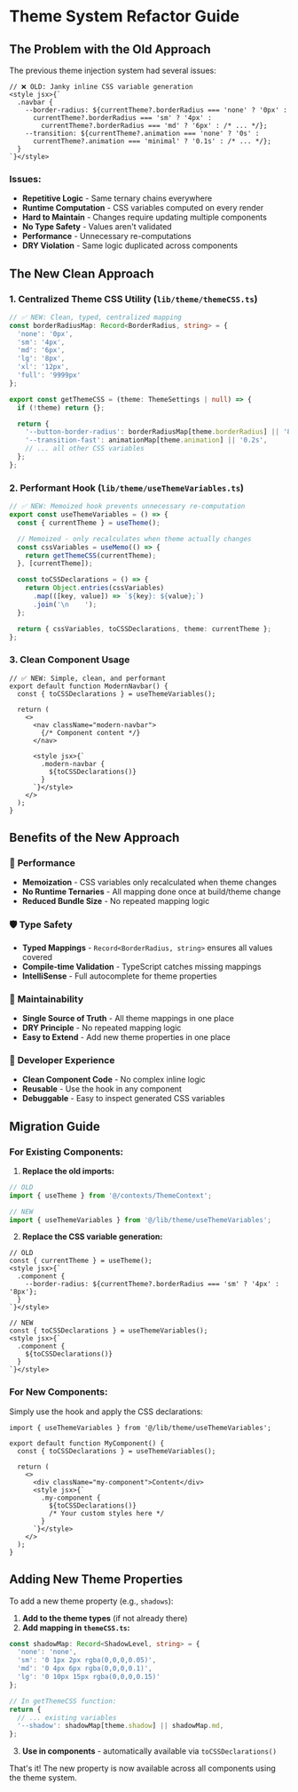 # Theme System Refactor Guide

## The Problem with the Old Approach

The previous theme injection system had several issues:

```tsx
// ❌ OLD: Janky inline CSS variable generation
<style jsx>{`
  .navbar {
    --border-radius: ${currentTheme?.borderRadius === 'none' ? '0px' :
      currentTheme?.borderRadius === 'sm' ? '4px' :
        currentTheme?.borderRadius === 'md' ? '6px' : /* ... */};
    --transition: ${currentTheme?.animation === 'none' ? '0s' :
      currentTheme?.animation === 'minimal' ? '0.1s' : /* ... */};
  }
`}</style>
```

### Issues:
- **Repetitive Logic** - Same ternary chains everywhere
- **Runtime Computation** - CSS variables computed on every render
- **Hard to Maintain** - Changes require updating multiple components
- **No Type Safety** - Values aren't validated
- **Performance** - Unnecessary re-computations
- **DRY Violation** - Same logic duplicated across components

## The New Clean Approach

### 1. Centralized Theme CSS Utility (`lib/theme/themeCSS.ts`)

```typescript
// ✅ NEW: Clean, typed, centralized mapping
const borderRadiusMap: Record<BorderRadius, string> = {
  'none': '0px',
  'sm': '4px',
  'md': '6px',
  'lg': '8px',
  'xl': '12px',
  'full': '9999px'
};

export const getThemeCSS = (theme: ThemeSettings | null) => {
  if (!theme) return {};

  return {
    '--button-border-radius': borderRadiusMap[theme.borderRadius] || '8px',
    '--transition-fast': animationMap[theme.animation] || '0.2s',
    // ... all other CSS variables
  };
};
```

### 2. Performant Hook (`lib/theme/useThemeVariables.ts`)

```typescript
// ✅ NEW: Memoized hook prevents unnecessary re-computation
export const useThemeVariables = () => {
  const { currentTheme } = useTheme();

  // Memoized - only recalculates when theme actually changes
  const cssVariables = useMemo(() => {
    return getThemeCSS(currentTheme);
  }, [currentTheme]);

  const toCSSDeclarations = () => {
    return Object.entries(cssVariables)
      .map(([key, value]) => `${key}: ${value};`)
      .join('\n    ');
  };

  return { cssVariables, toCSSDeclarations, theme: currentTheme };
};
```

### 3. Clean Component Usage

```tsx
// ✅ NEW: Simple, clean, and performant
export default function ModernNavbar() {
  const { toCSSDeclarations } = useThemeVariables();

  return (
    <>
      <nav className="modern-navbar">
        {/* Component content */}
      </nav>

      <style jsx>{`
        .modern-navbar {
          ${toCSSDeclarations()}
        }
      `}</style>
    </>
  );
}
```

## Benefits of the New Approach

### 🚀 **Performance**
- **Memoization** - CSS variables only recalculated when theme changes
- **No Runtime Ternaries** - All mapping done once at build/theme change
- **Reduced Bundle Size** - No repeated mapping logic

### 🛡️ **Type Safety**
- **Typed Mappings** - `Record<BorderRadius, string>` ensures all values covered
- **Compile-time Validation** - TypeScript catches missing mappings
- **IntelliSense** - Full autocomplete for theme properties

### 🧹 **Maintainability**
- **Single Source of Truth** - All theme mappings in one place
- **DRY Principle** - No repeated mapping logic
- **Easy to Extend** - Add new theme properties in one place

### 🔧 **Developer Experience**
- **Clean Component Code** - No complex inline logic
- **Reusable** - Use the hook in any component
- **Debuggable** - Easy to inspect generated CSS variables

## Migration Guide

### For Existing Components:

1. **Replace the old imports:**
```typescript
// OLD
import { useTheme } from '@/contexts/ThemeContext';

// NEW
import { useThemeVariables } from '@/lib/theme/useThemeVariables';
```

2. **Replace the CSS variable generation:**
```tsx
// OLD
const { currentTheme } = useTheme();
<style jsx>{`
  .component {
    --border-radius: ${currentTheme?.borderRadius === 'sm' ? '4px' : '8px'};
  }
`}</style>

// NEW
const { toCSSDeclarations } = useThemeVariables();
<style jsx>{`
  .component {
    ${toCSSDeclarations()}
  }
`}</style>
```

### For New Components:

Simply use the hook and apply the CSS declarations:

```tsx
import { useThemeVariables } from '@/lib/theme/useThemeVariables';

export default function MyComponent() {
  const { toCSSDeclarations } = useThemeVariables();

  return (
    <>
      <div className="my-component">Content</div>
      <style jsx>{`
        .my-component {
          ${toCSSDeclarations()}
          /* Your custom styles here */
        }
      `}</style>
    </>
  );
}
```

## Adding New Theme Properties

To add a new theme property (e.g., `shadows`):

1. **Add to the theme types** (if not already there)
2. **Add mapping in `themeCSS.ts`:**

```typescript
const shadowMap: Record<ShadowLevel, string> = {
  'none': 'none',
  'sm': '0 1px 2px rgba(0,0,0,0.05)',
  'md': '0 4px 6px rgba(0,0,0,0.1)',
  'lg': '0 10px 15px rgba(0,0,0,0.15)'
};

// In getThemeCSS function:
return {
  // ... existing variables
  '--shadow': shadowMap[theme.shadow] || shadowMap.md,
};
```

3. **Use in components** - automatically available via `toCSSDeclarations()`

That's it! The new property is now available across all components using the theme system.

